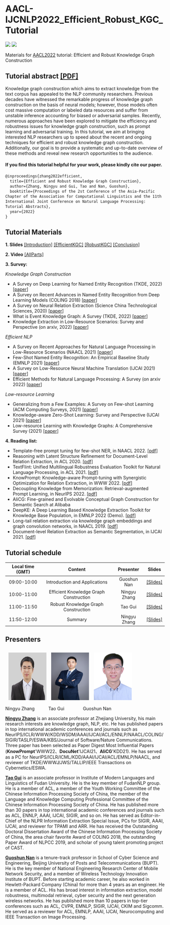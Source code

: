 # AACL-IJCNLP2022_Efficient_Robust_KGC_Tutorial

![](https://img.shields.io/badge/Status-building-brightgreen) ![](https://img.shields.io/badge/PRs-Welcome-red) 

Materials for [AACL2022](https://www.aacl2022.org/Program/tutorials) tutorial: Efficient and Robust Knowledge Graph Construction


## Tutorial abstract [\[PDF\]](/files/tutorial.pdf)

Knowledge graph construction which aims to extract knowledge from the text corpus has appealed to the NLP community researchers. Previous decades have witnessed the remarkable progress of knowledge graph construction on the basis of neural models; however,  those models often cost massive computation or labeled data resources and suffer from unstable inference accounting for biased or adversarial samples. Recently, numerous approaches have been explored to mitigate the efficiency and robustness issues for knowledge graph construction, such as prompt learning and adversarial training. In this tutorial, we aim at bringing interested NLP researchers up to speed about the recent and ongoing techniques for efficient and robust knowledge graph construction. Additionally, our goal is to provide a systematic and up-to-date overview of these methods and reveal new research opportunities to the audience.


#### If you find this tutorial helpful for your work, please kindly cite our paper.

```
@inproceedings{zhang2022efficient,
  title={Efficient and Robust Knowledge Graph Construction},
  author={Zhang, Ningyu and Gui, Tao and Nan, Guoshun},
  booktitle={Proceedings of the 2st Conference of the Asia-Pacific Chapter of the Association for Computational Linguistics and the 11th International Joint Conference on Natural Language Processing: Tutorial Abstracts},
  year={2022}
}
```
## Tutorial Materials

**1. Slides** [\[Introduction\]](/files/PART1_Introduction.pdf) [\[EfficientKGC\]](/files/PART2_Efficient_KGC.pdf) [\[RobustKGC\]](/files/PART3_Robust_KGC.pdf) [\[Conclusion\]](/files/PART4_Conclusion.pdf)

**2. Video** [\[AllParts\]](https://underline.io/events/373/sessions?eventSessionId=13783)

**3. Survey:** 

*Knowledge Graph Construction*
* A Survey on Deep Learning for Named Entity Recognition (TKDE, 2022) \[[paper](https://ieeexplore.ieee.org/abstract/document/9039685)\]
* A Survey on Recent Advances in Named Entity Recognition from Deep Learning Models (COLING 2018) \[[paper](https://aclanthology.org/C18-1182.pdf)\]
* A Survey on Neural Relation Extraction (Science China Technological Sciences, 2020) \[[paper](https://link.springer.com/article/10.1007/s11431-020-1673-6)\]
* What is Event Knowledge Graph: A Survey (TKDE, 2022) \[[paper](https://arxiv.org/abs/2112.15280)\]
* Knowledge Extraction in Low-Resource Scenarios: Survey and Perspective (on arxiv, 2022) \[[paper](https://arxiv.org/abs/2202.08063)\]

*Efficient NLP*
* A Survey on Recent Approaches for Natural Language Processing in Low-Resource Scenarios (NAACL 2021) \[[paper](https://aclanthology.org/2021.naacl-main.201.pdf)\]
* Few-Shot Named Entity Recognition: An Empirical Baseline Study (EMNLP 2021) \[[paper](https://aclanthology.org/2021.emnlp-main.813.pdf)\]
* A Survey on Low-Resource Neural Machine Translation (IJCAI 2021) \[[paper](https://www.ijcai.org/proceedings/2021/0629.pdf)\]
* Efficient Methods for Natural Language Processing: A Survey (on arxiv 2022) \[[paper](https://arxiv.org/pdf/2209.00099.pdf)\]

*Low-resource Learning*
* Generalizing from a Few Examples: A Survey on Few-shot Learning (ACM Computing Surveys, 2021) \[[paper](https://dl.acm.org/doi/10.1145/3386252)\]
* Knowledge-aware Zero-Shot Learning: Survey and Perspective (IJCAI 2021) \[[paper](https://www.ijcai.org/proceedings/2021/0597.pdf)\]
* Low-resource Learning with Knowledge Graphs: A Comprehensive Survey (2021) \[[paper](https://arxiv.org/abs/2112.10006)\]


**4. Reading list:**

- Template-free prompt tuning for few-shot NER, in NAACL 2022. [\[pdf\]](https://arxiv.org/abs/2109.13532)
- Reasoning with Latent Structure Refinement for Document-Level Relation Extraction, in ACL 2020. [\[pdf\]](https://arxiv.org/abs/2005.06312)
- TextFlint: Unified Multilingual Robustness Evaluation Toolkit for Natural Language Processing, in ACL 2021.  [\[pdf\]](https://aclanthology.org/2021.acl-demo.41/)
- KnowPrompt: Knowledge-aware Prompt-tuning with Synergistic Optimization for Relation Extraction, in WWW 2022. [\[pdf\]](https://arxiv.org/abs/2104.07650)
- Decoupling Knowledge from Memorization: Retrieval-augmented Prompt Learning, in NeurIPS 2022. [\[pdf\]](https://arxiv.org/abs/2205.14704)
- AliCG: Fine-grained and Evolvable Conceptual Graph Construction for Semantic Search at Alibaba
- DeepKE: A Deep Learning Based Knowledge Extraction Toolkit for Knowledge Base Population, in EMNLP 2022 (Demo). [\[pdf\]](https://arxiv.org/abs/2201.03335)
- Long-tail relation extraction via knowledge graph embeddings and graph convolution networks, in NAACL 2019. [\[pdf\]](https://arxiv.org/abs/2205.14704)
- Document-level Relation Extraction as Semantic Segmentation, in IJCAI 2021. [\[pdf\]](https://arxiv.org/abs/2205.14704)
 


## Tutorial schedule

| Local time (GMT) | Content | Presenter | Slides |
| :---: | :---: | :---: | :---: |
| 09:00-10:00 | Introduction and Applications | Guoshun Nan | [\[Slides\]](/files/PART1_Introduction.pdf) |
| 10:00-11:00 | Efficient Knowledge Graph Construction | Ningyu Zhang | [\[Slides\]](/files/PART2_Efficient_KGC.pdf) |
| 11:00-11:50 | Robust Knowledge Graph Construction | Tao Gui | [\[Slides\]](/files/PART3_Robust_KGC.pdf) |
| 11:50-12:00 |Summary | Ningyu Zhang | [\[Slides\]](/files/PART4_Conclusion.pdf) |


## Presenters

## &nbsp; <img src="imgs/ningyu.jpg" width="120" height = "150" align=center> &nbsp; <img src="imgs/guitao.jpg" width="120" height = "150" align=center> &nbsp;  <img src="imgs/guoshun.jpg" width="120" height = "150" align=center> 

Ningyu Zhang &nbsp; &nbsp; &nbsp; &nbsp; &nbsp; Tao Gui &nbsp; &nbsp; &nbsp; &nbsp; &nbsp; &nbsp; &nbsp; Guoshun Nan

**[Ningyu Zhang](https://person.zju.edu.cn/en/ningyu)** is an associate professor at Zhejiang University, his main research interests are knowledge graph, NLP, etc. He has published  papers in top international academic conferences and journals such as NeurIPS/ICLR/WWW/KDD/WSDM/AAAI/IJCAI/ACL/ENNLP/NAACL/COLING/SIGIR/TASLP/ESWA/KBS/Journal of Software/Nature Communications. Three paper has been selected as Paper Digest Most Influential Papers (**KnowPrompt**'WWW22、**DocuNet**'IJCAI21、**AliCG**'KDD21). He has served as a PC for NeurIPS/ICLR/ICML/KDD/AAAI/IJCAI/ACL/EMNLP/NAACL, and reviewer of TKDE/WWWJ/JWS/TALLIP/IEEE Transactions on Cybernetics/ESWA.

**[Tao Gui](https://guitaowufeng.github.io)** is an associate professor in Institute of Modern Languages and Linguistics of Fudan University. He is the key member of FudanNLP group. He is a member of ACL, a member of the Youth Working Committee of the Chinese Information Processing Society of China, the member of the Language and Knowledge Computing Professional Committee of the Chinese Information Processing Society of China. He has published more than 30 papers in top international academic conferences and journals such as ACL, ENNLP, AAAI, IJCAI, SIGIR, and so on. He has served as Editor-in-Chief of the NLPR Information Extraction Special Issue, PCs for SIGIR, AAAI, IJCAI, and reviewer for TPAMI and ARR. He has received the Outstanding Doctoral Dissertation Award of the Chinese Information Processing Society of China, the area chair favorite Award of COLING 2018, the outstanding Paper Award of NLPCC 2019, and scholar of young talent promoting project of CAST. 


**[Guoshun Nan]()** is a tenure-track professor in School of Cyber Science and Engineering, Beijing University of Posts and Telecommunications (BUPT). He is the key member of National Engineering Research Center of Mobile Network Security, and a member of Wireless Technology Innovation Institute of BUPT. Before starting academic career, he also worked in Hewlett-Packard Company (China) for more than 4 years as an engineer. He is a member of ACL. His has broad interest in information extraction, model robustness, multimodal retrieval, cyber security and the next generation wireless networks. He has published more than 10 papers in top-tier conferences such as ACL, CVPR, EMNLP, SIGIR, IJCAI, CKIM and Sigcomm. He served as a reviewer for ACL, EMNLP, AAAI, IJCAI, Neurocomputing and IEEE Transaction on Image Processing. 


